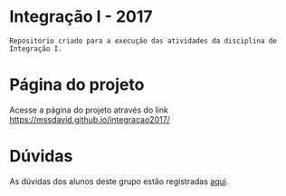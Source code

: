 # Integração I - 2017

    Repositório criado para a execução das atividades da disciplina de Integração I.
# Página do projeto

Acesse a página do projeto através do link https://mssdavid.github.io/integracao2017/  
# Dúvidas

As dúvidas dos alunos deste grupo estão registradas [aqui](https://github.com/MSSDavid/integracao2017/wiki/duvidas-plano).
